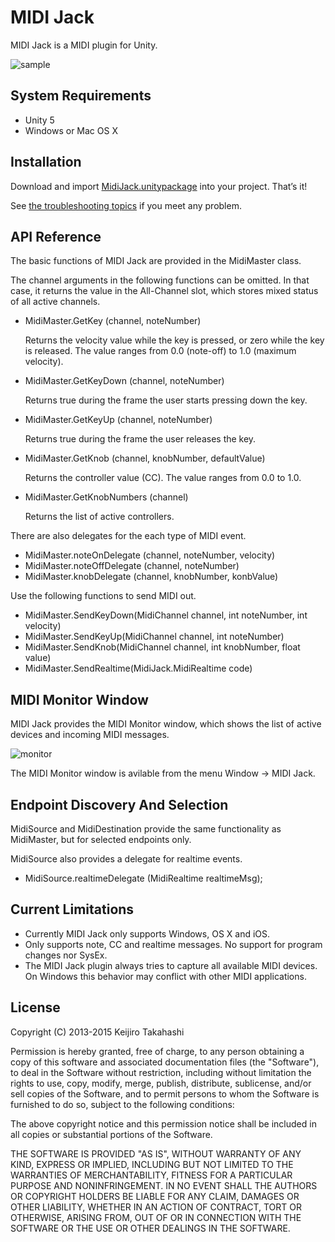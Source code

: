 MIDI Jack
=========

MIDI Jack is a MIDI plugin for Unity.

![sample](http://keijiro.github.io/MidiJack/sample.gif)

System Requirements
-------------------

- Unity 5
- Windows or Mac OS X

Installation
------------

Download and import [MidiJack.unitypackage][unitypackage] into your project.
That’s it!

See [the troubleshooting topics][troubleshooting] if you meet any problem.

[unitypackage]:
  https://github.com/keijiro/MidiJack/raw/unity5/MidiJack.unitypackage
[troubleshooting]:
  https://github.com/keijiro/MidiJack/wiki/Troubleshooting

API Reference
-------------

The basic functions of MIDI Jack are provided in the MidiMaster class.

The channel arguments in the following functions can be omitted.
In that case, it returns the value in the All-Channel slot, which stores
mixed status of all active channels.

- MidiMaster.GetKey (channel, noteNumber)
  
  Returns the velocity value while the key is pressed, or zero while the
  key is released. The value ranges from 0.0 (note-off) to 1.0 (maximum
  velocity).

- MidiMaster.GetKeyDown (channel, noteNumber)

  Returns true during the frame the user starts pressing down the key.

- MidiMaster.GetKeyUp (channel, noteNumber)

  Returns true during the frame the user releases the key.

- MidiMaster.GetKnob (channel, knobNumber, defaultValue)

  Returns the controller value (CC). The value ranges from 0.0 to 1.0.

- MidiMaster.GetKnobNumbers (channel)

  Returns the list of active controllers.

There are also delegates for the each type of MIDI event.

- MidiMaster.noteOnDelegate (channel, noteNumber, velocity)
- MidiMaster.noteOffDelegate (channel, noteNumber)
- MidiMaster.knobDelegate (channel, knobNumber, konbValue)

Use the following functions to send MIDI out.

- MidiMaster.SendKeyDown(MidiChannel channel, int noteNumber, int velocity)
- MidiMaster.SendKeyUp(MidiChannel channel, int noteNumber)
- MidiMaster.SendKnob(MidiChannel channel, int knobNumber, float value)
- MidiMaster.SendRealtime(MidiJack.MidiRealtime code)

MIDI Monitor Window
-------------------

MIDI Jack provides the MIDI Monitor window, which shows the list of
active devices and incoming MIDI messages.

![monitor](http://keijiro.github.io/MidiJack/monitor.png)

The MIDI Monitor window is avilable from the menu Window -> MIDI Jack.

Endpoint Discovery And Selection
-------------------

MidiSource and MidiDestination provide the same functionality as MidiMaster, but for selected endpoints only.

MidiSource also provides a delegate for realtime events.

- MidiSource.realtimeDelegate (MidiRealtime realtimeMsg);

Current Limitations
-------------------

- Currently MIDI Jack only supports Windows, OS X and iOS.
- Only supports note, CC and realtime messages. No support for program changes nor
  SysEx.
- The MIDI Jack plugin always tries to capture all available MIDI devices.
  On Windows this behavior may conflict with other MIDI applications.

License
-------

Copyright (C) 2013-2015 Keijiro Takahashi

Permission is hereby granted, free of charge, to any person obtaining a copy of
this software and associated documentation files (the "Software"), to deal in
the Software without restriction, including without limitation the rights to
use, copy, modify, merge, publish, distribute, sublicense, and/or sell copies of
the Software, and to permit persons to whom the Software is furnished to do so,
subject to the following conditions:

The above copyright notice and this permission notice shall be included in all
copies or substantial portions of the Software.

THE SOFTWARE IS PROVIDED "AS IS", WITHOUT WARRANTY OF ANY KIND, EXPRESS OR
IMPLIED, INCLUDING BUT NOT LIMITED TO THE WARRANTIES OF MERCHANTABILITY, FITNESS
FOR A PARTICULAR PURPOSE AND NONINFRINGEMENT. IN NO EVENT SHALL THE AUTHORS OR
COPYRIGHT HOLDERS BE LIABLE FOR ANY CLAIM, DAMAGES OR OTHER LIABILITY, WHETHER
IN AN ACTION OF CONTRACT, TORT OR OTHERWISE, ARISING FROM, OUT OF OR IN
CONNECTION WITH THE SOFTWARE OR THE USE OR OTHER DEALINGS IN THE SOFTWARE.
